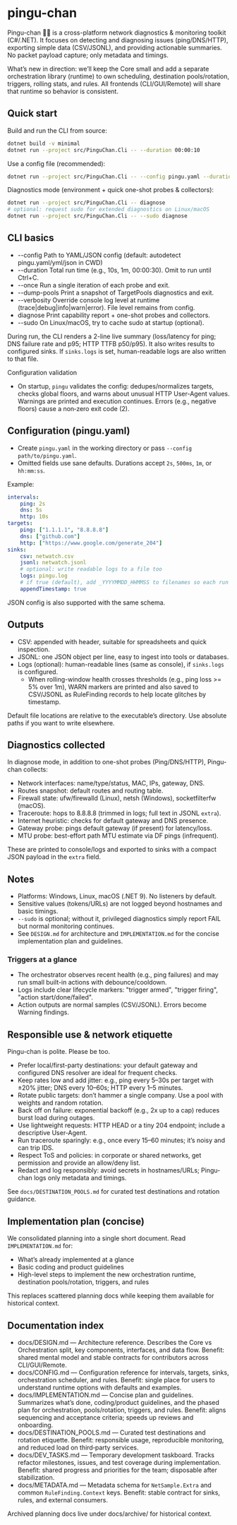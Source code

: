 # pingu-chan

Pingu-chan 🐧💢 is a cross-platform network diagnostics & monitoring toolkit (C#/.NET). It focuses on detecting and diagnosing issues (ping/DNS/HTTP), exporting simple data (CSV/JSONL), and providing actionable summaries. No packet payload capture; only metadata and timings.

What’s new in direction: we’ll keep the Core small and add a separate orchestration library (runtime) to own scheduling, destination pools/rotation, triggers, rolling stats, and rules. All frontends (CLI/GUI/Remote) will share that runtime so behavior is consistent.

## Quick start

Build and run the CLI from source:

```bash
dotnet build -v minimal
dotnet run --project src/PinguChan.Cli -- --duration 00:00:10
```

Use a config file (recommended):

```bash
dotnet run --project src/PinguChan.Cli -- --config pingu.yaml --duration 00:01:00
```

Diagnostics mode (environment + quick one-shot probes & collectors):

```bash
dotnet run --project src/PinguChan.Cli -- diagnose
# optional: request sudo for extended diagnostics on Linux/macOS
dotnet run --project src/PinguChan.Cli -- --sudo diagnose
```

## CLI basics

- --config <path>  Path to YAML/JSON config (default: autodetect pingu.yaml/yml/json in CWD)
- --duration <ts>  Total run time (e.g., 10s, 1m, 00:00:30). Omit to run until Ctrl+C.
- --once           Run a single iteration of each probe and exit.
- --dump-pools     Print a snapshot of TargetPools diagnostics and exit.
- --verbosity <lvl> Override console log level at runtime (trace|debug|info|warn|error). File level remains from config.
- diagnose         Print capability report + one-shot probes and collectors.
- --sudo           On Linux/macOS, try to cache sudo at startup (optional).

During run, the CLI renders a 2-line live summary (loss/latency for ping; DNS failure rate and p95; HTTP TTFB p50/p95). It also writes results to configured sinks. If `sinks.logs` is set, human-readable logs are also written to that file.

Configuration validation
- On startup, `pingu` validates the config: dedupes/normalizes targets, checks global floors, and warns about unusual HTTP User-Agent values. Warnings are printed and execution continues. Errors (e.g., negative floors) cause a non‑zero exit code (2).

## Configuration (pingu.yaml)

- Create `pingu.yaml` in the working directory or pass `--config path/to/pingu.yaml`.
- Omitted fields use sane defaults. Durations accept `2s`, `500ms`, `1m`, or `hh:mm:ss`.

Example:

```yaml
intervals:
	ping: 2s
	dns: 5s
	http: 10s
targets:
	ping: ["1.1.1.1", "8.8.8.8"]
	dns: ["github.com"]
	http: ["https://www.google.com/generate_204"]
sinks:
	csv: netwatch.csv
	jsonl: netwatch.jsonl
	# optional: write readable logs to a file too
	logs: pingu.log
	# if true (default), add _YYYYMMDD_HHMMSS to filenames so each run creates new files
	appendTimestamp: true
```

JSON config is also supported with the same schema.

## Outputs

- CSV: appended with header, suitable for spreadsheets and quick inspection.
- JSONL: one JSON object per line, easy to ingest into tools or databases.
- Logs (optional): human-readable lines (same as console), if `sinks.logs` is configured.
	- When rolling-window health crosses thresholds (e.g., ping loss >= 5% over 1m), WARN markers are printed and also saved to CSV/JSONL as RuleFinding records to help locate glitches by timestamp.

Default file locations are relative to the executable’s directory. Use absolute paths if you want to write elsewhere.

## Diagnostics collected

In diagnose mode, in addition to one-shot probes (Ping/DNS/HTTP), Pingu-chan collects:
- Network interfaces: name/type/status, MAC, IPs, gateway, DNS.
- Routes snapshot: default routes and routing table.
- Firewall state: ufw/firewalld (Linux), netsh (Windows), socketfilterfw (macOS).
- Traceroute: hops to 8.8.8.8 (trimmed in logs; full text in JSONL `extra`).
- Internet heuristic: checks for default gateway and DNS presence.
- Gateway probe: pings default gateway (if present) for latency/loss.
- MTU probe: best-effort path MTU estimate via DF pings (infrequent).

These are printed to console/logs and exported to sinks with a compact JSON payload in the `extra` field.

## Notes

- Platforms: Windows, Linux, macOS (.NET 9). No listeners by default.
- Sensitive values (tokens/URLs) are not logged beyond hostnames and basic timings.
- `--sudo` is optional; without it, privileged diagnostics simply report FAIL but normal monitoring continues.
- See `DESIGN.md` for architecture and `IMPLEMENTATION.md` for the concise implementation plan and guidelines.

### Triggers at a glance
- The orchestrator observes recent health (e.g., ping failures) and may run small built-in actions with debounce/cooldown.
- Logs include clear lifecycle markers: "trigger armed", "trigger firing", "action start/done/failed".
- Action outputs are normal samples (CSV/JSONL). Errors become Warning findings.

## Responsible use & network etiquette

Pingu-chan is polite. Please be too.

- Prefer local/first-party destinations: your default gateway and configured DNS resolver are ideal for frequent checks.
- Keep rates low and add jitter: e.g., ping every 5–30s per target with ±20% jitter; DNS every 10–60s; HTTP every 1–5 minutes.
- Rotate public targets: don’t hammer a single company. Use a pool with weights and random rotation.
- Back off on failure: exponential backoff (e.g., 2x up to a cap) reduces burst load during outages.
- Use lightweight requests: HTTP HEAD or a tiny 204 endpoint; include a descriptive User-Agent.
- Run traceroute sparingly: e.g., once every 15–60 minutes; it’s noisy and can trip IDS.
- Respect ToS and policies: in corporate or shared networks, get permission and provide an allow/deny list.
- Redact and log responsibly: avoid secrets in hostnames/URLs; Pingu-chan logs only metadata and timings.

See `docs/DESTINATION_POOLS.md` for curated test destinations and rotation guidance.

## Implementation plan (concise)

We consolidated planning into a single short document. Read `IMPLEMENTATION.md` for:
- What’s already implemented at a glance
- Basic coding and product guidelines
- High-level steps to implement the new orchestration runtime, destination pools/rotation, triggers, and rules

This replaces scattered planning docs while keeping them available for historical context.

## Documentation index

- docs/DESIGN.md — Architecture reference. Describes the Core vs Orchestration split, key components, interfaces, and data flow. Benefit: shared mental model and stable contracts for contributors across CLI/GUI/Remote.
- docs/CONFIG.md — Configuration reference for intervals, targets, sinks, orchestration scheduler, and rules. Benefit: single place for users to understand runtime options with defaults and examples.
- docs/IMPLEMENTATION.md — Concise plan and guidelines. Summarizes what’s done, coding/product guidelines, and the phased plan for orchestration, pools/rotation, triggers, and rules. Benefit: aligns sequencing and acceptance criteria; speeds up reviews and onboarding.
- docs/DESTINATION_POOLS.md — Curated test destinations and rotation etiquette. Benefit: responsible usage, reproducible monitoring, and reduced load on third‑party services.
- docs/DEV_TASKS.md — Temporary development taskboard. Tracks refactor milestones, issues, and test coverage during implementation. Benefit: shared progress and priorities for the team; disposable after stabilization.
- docs/METADATA.md — Metadata schema for `NetSample.Extra` and common `RuleFinding.Context` keys. Benefit: stable contract for sinks, rules, and external consumers.

Archived planning docs live under docs/archive/ for historical context.
